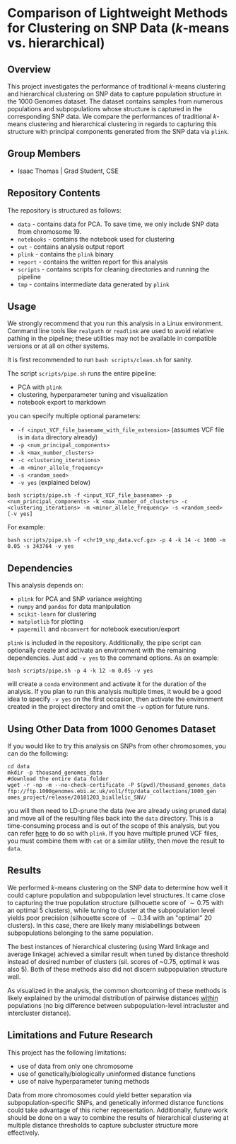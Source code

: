 # Comparison of Lightweight Methods for Clustering on SNP Data ($k$-means vs. hierarchical)

## Overview

This project investigates the performance of traditional $k$-means clustering and hierarchical clustering on SNP data to capture population structure in the 1000 Genomes dataset. The dataset contains samples from numerous populations and subpopulations whose structure is captured in the corresponding SNP data. We compare the performances of traditional $k$-means clustering and hierarchical clustering in regards to capturing this structure with principal components generated from the SNP data via `plink`.

## Group Members

* Isaac Thomas | Grad Student, CSE

## Repository Contents

The repository is structured as follows:
* `data` - contains data for PCA. To save time, we only include SNP data from chromosome 19.
* `notebooks` - contains the notebook used for clustering
* `out` - contains analysis output report
* `plink` - contains the `plink` binary
* `report` - contains the written report for this analysis
* `scripts` - contains scripts for cleaning directories and running the pipeline 
* `tmp` - contains intermediate data generated by `plink`


## Usage

We strongly recommend that you run this analysis in a Linux environment. Command line tools like `realpath` or `readlink` are used to avoid relative pathing in the pipeline; these utilities may not be available in compatible versions or at all on other systems.

It is first recommended to run `bash scripts/clean.sh` for sanity.

The script `scripts/pipe.sh` runs the entire pipeline:
* PCA with `plink`
* clustering, hyperparameter tuning and visualization
* notebook export to markdown

you can specify multiple optional parameters:
 * `-f <input_VCF_file_basename_with_file_extension>` (assumes VCF file is in `data` directory already) 
 * `-p <num_principal_components>` 
 * `-k <max_number_clusters>`
 * `-c <clustering_iterations>`
 * `-m <minor_allele_frequency>`
 * `-s <random_seed>`
 * `-v yes` (explained below)

`bash scripts/pipe.sh -f <input_VCF_file_basename> -p <num_principal_components> -k <max_number_of_clusters> -c <clustering_iterations> -m <minor_allele_frequency> -s <random_seed> [-v yes]`

For example:

`bash scripts/pipe.sh -f <chr19_snp_data.vcf.gz> -p 4 -k 14 -c 1000 -m 0.05 -s 343764 -v yes`

## Dependencies

This analysis depends on:
* `plink` for PCA and SNP variance weighting
* `numpy` and `pandas` for data manipulation 
* `scikit-learn` for clustering
* `matplotlib` for plotting 
* `papermill` and `nbconvert` for notebook execution/export

`plink` is included in the repository. Additionally, the pipe script can optionally create and activate an environment with the remaining dependencies. Just add `-v yes` to the command options. As an example:

`bash scripts/pipe.sh -p 4 -k 12 -m 0.05 -v yes`

will create a `conda` environment and activate it for the duration of the analysis. If you plan to run this analysis multiple times, it would be a good idea to specify `-v yes` on the first occasion, then activate the environment created in the project directory and omit the `-v` option for future runs.

## Using Other Data from 1000 Genomes Dataset

If you would like to try this analysis on SNPs from other chromosomes, you can do the following:
```
cd data
mkdir -p thousand_genomes_data
#download the entire data folder
wget -r -np -m --no-check-certificate -P $(pwd)/thousand_genomes_data ftp://ftp.1000genomes.ebi.ac.uk/vol1/ftp/data_collections/1000_gen
omes_project/release/20181203_biallelic_SNV/
```
you will then need to LD-prune the data (we are already using pruned data) and move all of the resulting files back into the `data` directory. This is a time-consuming process and is out of the scope of this analysis, but you can refer [here](https://www.cog-genomics.org/plink/1.9/ld) to do so with `plink`. If you have multiple pruned VCF files, you must combine them with `cat` or a similar utility, then move the result to `data`.

## Results

We performed $k$-means clustering on the SNP data to determine how well it could capture population and subpopulation level structures. It came close to capturing the true population structure (silhouette score of $\sim 0.75$ with an optimal 5 clusters), while tuning to cluster at the subpopulation level yields poor precision (silhouette score of $\sim 0.34$ with an "optimal" 20 clusters). In this case, there are likely many mislabellings between subpopulations belonging to the same population.

The best instances of hierarchical clustering (using Ward linkage and average linkage) achieved a similar result when tuned by distance threshold instead of desired number of clusters (sil. scores of ~0.75, optimal $k$ was also 5). Both of these methods also did not discern subpopulation structure well. 

As visualized in the analysis, the common shortcoming of these methods is likely explained by the unimodal distribution of pairwise distances <u>within</u> populations (no big difference between subpopulation-level intracluster and intercluster distance).

## Limitations and Future Research

This project has the following limitations:
* use of data from only one chromosome
* use of genetically/biologically uninformed distance functions
* use of naive hyperparameter tuning methods 

Data from more chromosomes could yield better separation via subpopulation-specific SNPs, and genetically informed distance functions could take advantage of this richer representation. Additionally, future work should be done on a way to combine the results of hierarchical clustering at multiple distance thresholds to capture subcluster structure more effectively.
